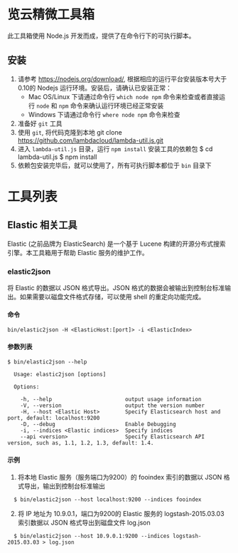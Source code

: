 # 览云精微工具箱
此工具箱使用 Node.js 开发而成，提供了在命令行下的可执行脚本。

## 安装
1. 请参考 https://nodejs.org/download/, 根据相应的运行平台安装版本号大于0.10的 Nodejs 运行环境。安装后，请确认已安装正常：
   - Mac OS/Linux 下请通过命令行 `which node npm` 命令来检查或者直接运行 `node` 和 `npm` 命令来确认运行环境已经正常安装
   - Windows 下请通过命令行 `where node npm` 命令来检查
2. 准备好 `git` 工具
3. 使用 `git`, 将代码克隆到本地
       git clone https://github.com/lambdacloud/lambda-util.js.git
4. 进入 `lambda-util.js` 目录，运行 `npm install` 安装工具的依赖包
       $ cd lambda-util.js
       $ npm install
5. 依赖包安装完毕后，就可以使用了，所有可执行脚本都位于 `bin` 目录下

# 工具列表

## Elastic 相关工具

Elastic (之前品牌为 ElasticSearch) 是一个基于 Lucene 构建的开源分布式搜索引擎。本工具箱用于帮助 Elastic 服务的维护工作。

### elastic2json

将 Elastic 的数据以 JSON 格式导出。JSON 格式的数据会被输出到控制台标准输出。如果需要以磁盘文件格式存储，可以使用 shell 的重定向功能完成。

#### 命令
    bin/elastic2json -H <ElasticHost:[port]> -i <ElasticIndex>

#### 参数列表

```
$ bin/elastic2json --help

  Usage: elastic2json [options]

  Options:

    -h, --help                       output usage information
    -V, --version                    output the version number
    -H, --host <Elastic Host>        Specify Elasticsearch host and port, default: localhost:9200
    -D, --debug                      Enable Debugging
    -i, --indices <Elastic indices>  Specify indices
    --api <version>                  Specify Elasticsearch API version, such as, 1.1, 1.2, 1.3, default: 1.4.
```

#### 示例
1. 将本地 Elastic 服务（服务端口为9200）的 fooindex 索引的数据以 JSON 格式导出，输出到控制台标准输出
```
  $ bin/elastic2json --host localhost:9200 --indices fooindex
```

2. 将 IP 地址为 10.9.0.1，端口为9200的 Elastic 服务的 logstash-2015.03.03 索引数据以 JSON 格式导出到磁盘文件 log.json
```
  $ bin/elastic2json --host 10.9.0.1:9200 --indices logstash-2015.03.03 > log.json
```
